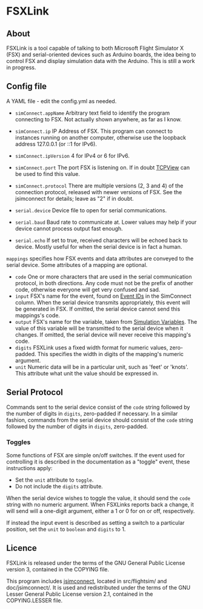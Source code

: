 # FSXLink #

## About ##
FSXLink is a tool capable of talking to both Microsoft Flight Simulator X (FSX) and serial-oriented devices such as Arduino boards, the idea being to control FSX and display simulation data with the Arduino. This is still a work in progress.

## Config file ##
A YAML file - edit the config.yml as needed.

- `simConnect.appName` Arbitrary text field to identify the program connecting to FSX. Not actually shown anywhere, as far as I know.
- `simConnect.ip` IP Address of FSX. This program can connect to instances running on another computer, otherwise use the loopback address 127.0.0.1 (or ::1 for IPv6).
- `simConnect.ipVersion` 4 for IPv4 or 6 for IPv6.
- `simConnect.port` The port FSX is listening on. If in doubt [TCPView](https://docs.microsoft.com/en-us/sysinternals/downloads/tcpview) can be used to find this value.
- `simConnect.protocol` There are multiple versions (2, 3 and 4) of the connection protocol, released with newer versions of FSX. See the jsimconnect for details; leave as "2" if in doubt.

- `serial.device` Device file to open for serial communications.
- `serial.baud` Baud rate to communicate at. Lower values may help if your device cannot process output fast enough.
- `serial.echo` If set to true, received characters will be echoed back to device. Mostly useful for when the serial device is in fact a human.

`mappings` specifies how FSX events and data attributes are conveyed to the serial device. Some attributes of a mapping are optional.
- `code` One or more characters that are used in the serial communication protocol, in both directions. Any code must not be the prefix of another code, otherwise everyone will get very confused and sad.
- `input` FSX's name for the event, found on [Event IDs](https://www.prepar3d.com/SDKv4/sdk/references/variables/event_ids.html) in the SimConnect column. When the serial device transmits appropriately, this event will be generated in FSX. If omitted, the serial device cannot send this mappings's code.
- `output` FSX's name for the variable, taken from [Simulation Variables](https://www.prepar3d.com/SDKv4/sdk/references/variables/simulation_variables.html). The value of this variable will be transmitted to the serial device when it changes. If omitted, the serial device will never receive this mapping's code.
- `digits` FSXLink uses a fixed width format for numeric values, zero-padded. This specifies the width in digits of the mapping's numeric argument.
- `unit` Numeric data will be in a particular unit, such as 'feet' or 'knots'. This attribute what unit the value should be expressed in.

## Serial Protocol ##
Commands sent to the serial device consist of the `code` string followed by the number of digits in `digits`, zero-padded if necessary. In a similar fashion, commands from the serial device should consist of the `code` string followed by the number of digits in `digits`, zero-padded.

### Toggles ###
Some functions of FSX are simple on/off switches. If the event used for controlling it is described in the documentation as a "toggle" event, these instructions apply:
- Set the `unit` attribute to `toggle`.
- Do not include the `digits` attribute.

When the serial device wishes to toggle the value, it should send the `code` string with no numeric argument. When FSXLinks reports back a change, it will send will a one-digit argument, either a 1 or 0 for on or off, respectively.

If instead the input event is described as setting a switch to a particular position, set the `unit` to `boolean` and `digits` to 1.

## Licence ##
FSXLink is released under the terms of the GNU General Public License version 3, contained in the COPYING file.

This program includes [jsimconnect](https://github.com/mharj/jsimconnect), located in src/flightsim/ and doc/jsimconnect/. It is used and redistributed under the terms of the GNU Lesser General Public License version 2.1, contained in the COPYING.LESSER file.